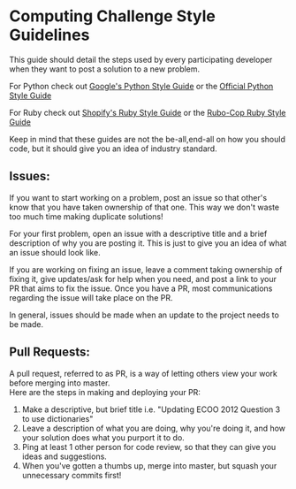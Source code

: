 # Computing Challenge Style Guidelines

This guide should detail the steps used by every participating developer
when they want to post a solution to a new problem.

For Python check out [Google's Python Style Guide](https://google.github.io/styleguide/pyguide.html) 
or the [Official Python Style Guide](https://www.python.org/dev/peps/pep-0008/)

For Ruby check out [Shopify's Ruby Style Guide](http://shopify.github.io/ruby-style-guide/) 
or the [Rubo-Cop Ruby Style Guide](https://github.com/github/rubocop-github/blob/master/STYLEGUIDE.md)

Keep in mind that these guides are not the be-all,end-all on how you should code, but it should give you an idea of industry standard.

## Issues:
If you want to start working on a problem, post an issue so that other's know that you have taken 
ownership of that one.  This way we don't waste too much time making duplicate solutions!

For your first problem, open an issue with a descriptive title and a 
brief description of why you are posting it.  This is just to give you an idea of 
what an issue should look like.  

If you are working on fixing an issue, leave a comment taking ownership of fixing it,
give updates/ask for help when you need, and post a link to your PR that aims to fix the issue.
Once you have a PR, most communications regarding the issue will take place on the PR.

In general, issues should be made when an update to the project needs to be made.  

## Pull Requests:
A pull request, referred to as PR, is a way of letting others view your work before merging into master.  
Here are the steps in making and deploying your PR:

1.  Make a descriptive, but brief title i.e. "Updating ECOO 2012 Question 3 to use dictionaries"
2.  Leave a description of what you are doing, why you're doing it, and how your solution does what you purport it to do.
3.  Ping at least 1 other person for code review, so that they can give you ideas and suggestions.
4.  When you've gotten a thumbs up, merge into master, but squash your unnecessary commits first!   
	
